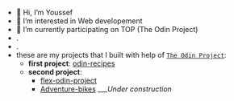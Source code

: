 - 👋 Hi, I’m Youssef
- 👀 I’m interested in Web developement
- 🌱 I’m currently participating on TOP (The Odin Project)
- .
- .
- these are my projects that I built with help of [`The Odin Project`](https://www.theodinproject.com/dashboard):
  - **first project**:  [odin-recipes](https://shihaabyf.github.io/second_odin-recipes/index.html)
  - **second project**:
    - [flex-odin-project](https://shihaabyf.github.io/flex-odin-project/) 
    - [Adventure-bikes](https://shihaabyf.github.io/Adventure-bikes/) ___*Under construction*

<!---
ShihaabYF/ShihaabYF is a ✨ special ✨ repository because its `README.md` (this file) appears on your GitHub profile.
You can click the Preview link to take a look at your changes.
--->
